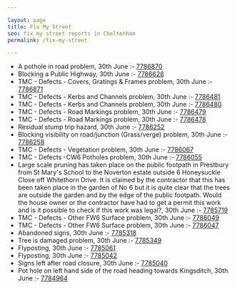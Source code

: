 ```yaml
---

layout: page
title: Fix My Street
seo: fix my street reports in Cheltenham
permalink: /fix-my-street

---
```


<!-- fix_marker starts -->

- A pothole in road problem, 30th June :- [7786870](https://www.fixmystreet.com/report/7786870)
- Blocking a Public Highway, 30th June :- [7786628](https://www.fixmystreet.com/report/7786628)
- TMC - Defects - Covers, Gratings & Frames problem, 30th June :- [7786871](https://www.fixmystreet.com/report/7786871)
- TMC - Defects - Kerbs and Channels problem, 30th June :- [7786481](https://www.fixmystreet.com/report/7786481)
- TMC - Defects - Kerbs and Channels problem, 30th June :- [7786480](https://www.fixmystreet.com/report/7786480)
- TMC - Defects - Road Markings problem, 30th June :- [7786479](https://www.fixmystreet.com/report/7786479)
- TMC - Defects - Road Markings problem, 30th June :- [7786478](https://www.fixmystreet.com/report/7786478)
- Residual stump trip hazard, 30th June :- [7786252](https://www.fixmystreet.com/report/7786252)
- Blocking visibility on road/junction (Grass/verge) problem, 30th June :- [7786258](https://www.fixmystreet.com/report/7786258)
- TMC - Defects - Vegetation problem, 30th June :- [7786067](https://www.fixmystreet.com/report/7786067)
- TMC - Defects -CW6 Potholes  problem, 30th June :- [7786055](https://www.fixmystreet.com/report/7786055)
- Large scale pruning has taken place on the public footpath in Prestbury from St Mary's School to the Noverton estate outside 6 Honeysuckle Close off Whitethorn Drive. It is claimed by the contractor that this has been taken place in the garden of No 6 but it is quite clear that the trees are outside the garden and by the edge of the public footpath. Would the house owner or the contractor have had to get a permit this work and is it possible to check if this work was legal?, 30th June :- [7785719](https://www.fixmystreet.com/report/7785719)
- TMC - Defects - Other FW6  Surface problem, 30th June :- [7786049](https://www.fixmystreet.com/report/7786049)
- TMC - Defects - Other FW6  Surface problem, 30th June :- [7786047](https://www.fixmystreet.com/report/7786047)
- Abandoned signs, 30th June :- [7785318](https://www.fixmystreet.com/report/7785318)
- Tree is damaged problem, 30th June :- [7785349](https://www.fixmystreet.com/report/7785349)
- Flyposting, 30th June :- [7785061](https://www.fixmystreet.com/report/7785061)
- Flyposting, 30th June :- [7785042](https://www.fixmystreet.com/report/7785042)
- Signs left after road closure, 30th June :- [7785040](https://www.fixmystreet.com/report/7785040)
- Pot hole on left hand side of the road heading towards Kingsditch, 30th June :- [7784964](https://www.fixmystreet.com/report/7784964)

<!-- fix_marker ends -->